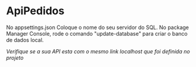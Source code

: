 # ApiPedidos

No appsettings.json Coloque o nome do seu servidor do SQL.
No package Manager Console, rode o comando "update-database" para criar o banco de dados local.

_Verifique se a sua API esta com o mesmo link localhost que foi definida no projeto_